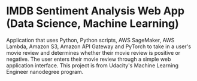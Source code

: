 # IMDB Sentiment Analysis Web App (Data Science, Machine Learning)

Application that uses Python, Python scripts, AWS SageMaker, AWS Lambda, Amazon S3, Amazon API Gateway and PyTorch
to take in a user's movie review and determines whether their movie review is positive or negative. The user enters
their movie review through a simple web application interface. This project is from Udacity's Machine Learning
Engineer nanodegree program.
